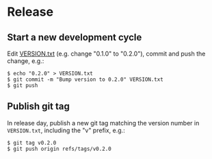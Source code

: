 # Release

## Start a new development cycle

Edit [VERSION.txt](/VERSION.txt) (e.g. change "0.1.0" to "0.2.0"), commit and
push the change, e.g.:

    $ echo "0.2.0" > VERSION.txt
    $ git commit -m "Bump version to 0.2.0" VERSION.txt
    $ git push

## Publish git tag

In release day, publish a new git tag matching the version number in
`VERSION.txt`, including the "v" prefix, e.g.:

    $ git tag v0.2.0
    $ git push origin refs/tags/v0.2.0
